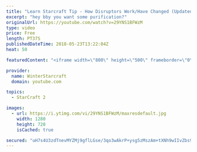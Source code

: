 ```yaml
---
title: "Learn Starcraft Tip - How Disruptors Work/Have Changed (Updated Patch 4.0 2018)"
excerpt: "hey bby you want some purification?"
originalUrl: https://youtube.com/watch?v=29YNS1BFWzM
type: video
price: Free
length: PT37S
publishedDateTime: 2018-05-23T13:22:04Z
heat: 50

featuredContent: "<iframe width=\"800\" height=\"500\" frameborder=\"0\" src=\"https://www.youtube.com/embed/29YNS1BFWzM\" allow=\"accelerometer; autoplay; encrypted-media; gyroscope; picture-in-picture\" allowfullscreen></iframe>"

provider:
  name: WinterStarcraft
  domain: youtube.com

topics:
  - StarCraft 2

images:
  - url: https://i.ytimg.com/vi/29YNS1BFWzM/maxresdefault.jpg
    width: 1280
    height: 720
    isCached: true

secured: "uH7s4U3zdTnevMYZMj9gflLGse/3qo3wAkrP+ysg5zMszAm+tXNh9wIIvZbs9MnhxPrzRWwPz2c6UKERyl3oHUxTVAv0Y3J4fLYUsehht1qCYjpYyDAHb8K5UhUXiEeKE2VykunDrI5qkyQLffgYi+3Klxe1JYOHc3DgaUuesL7yvvXD/Ok0RTZVMIzinzaYeI7GSpAWABcu913Bd8zXSVXue3XJ6GXmQh9lRVO23ayaL6VHpr+YRxsMd4ShFRgoEgCeTg7eMCzs/s/5XqBTaajB4dvECQNr8y8WRiP6m5X7odjtPum9BdEEYswB1nFqvS4RXlTbfsKgxP7Zd6+UDbpFg40pPuu1J5ggmxHaoFbpsaIjcdNj7yLCeBeHSkFEiZ+6EHv1pFAqGJwxORX1z665y3gkbhKXvuTDOOpsifk=;RwG9gSa8Sp3F/RhQbejkfg=="
---
```


